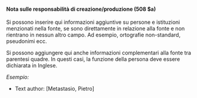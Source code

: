 #### Nota sulle responsabilità di creazione/produzione (508 $a) 

Si possono inserire qui informazioni aggiuntive su persone e istituzioni menzionati nella fonte, se sono direttamente in relazione alla fonte e non rientrano in nessun altro campo. Ad esempio, ortografie non-standard, pseudonimi ecc.

Si possono aggiungere qui anche informazioni complementari alla fonte tra parentesi quadre. In questi casi, la funzione della persona deve essere dichiarata in Inglese.

_Esempio:_

- Text author: [Metastasio, Pietro]